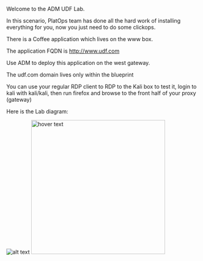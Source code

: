 Welcome to the ADM UDF Lab.


In this scenario, PlatOps team has done all the hard work of installing everything for you, now you just need to do some clickops.

There is a Coffee application which lives on the www box.  

The application FQDN is http://www.udf.com

Use ADM to deploy this application on the west gateway.

The udf.com domain lives only within the blueprint

You can use your regular RDP client to RDP to the Kali box to test it, login to kali with kali/kali, then run firefox and browse to the front half of your proxy (gateway)

Here is the Lab diagram:

![alt text](https://github.com/bwolmarans/nms-udf/images/lab-diagram.png)
<img src="https://github.com/bwolmarans/nms-udf/images/lab-diagram.png" width="350" title="hover text">
